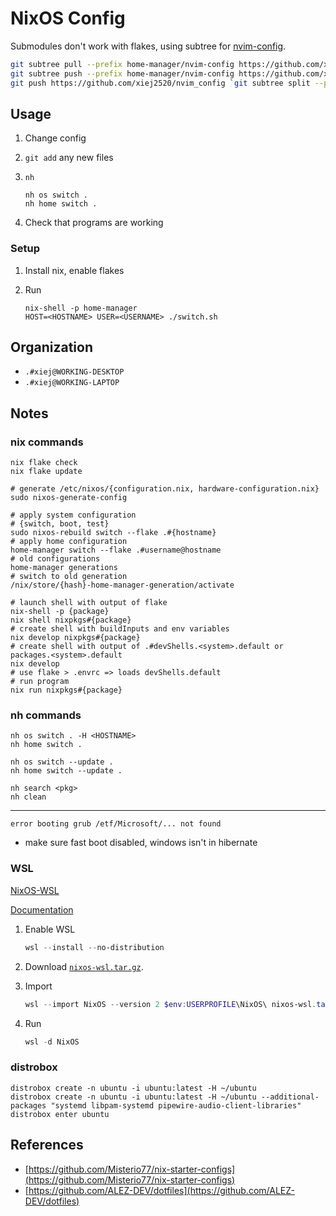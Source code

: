 # NixOS Config

Submodules don't work with flakes, using subtree for
[nvim-config](https://www.github.com/xiej2520/nvim-config).

```sh
git subtree pull --prefix home-manager/nvim-config https://github.com/xiej2520/nvim_config main --squash
git subtree push --prefix home-manager/nvim-config https://github.com/xiej2520/nvim_config main
git push https://github.com/xiej2520/nvim_config `git subtree split --prefix=home-manager/nvim_config main`:forcepush --force
```

## Usage

1. Change config
2. `git add` any new files
3. `nh`

   ```shell
   nh os switch .
   nh home switch .
   ```

4. Check that programs are working

### Setup

1. Install nix, enable flakes
2. Run

   ```shell
   nix-shell -p home-manager
   HOST=<HOSTNAME> USER=<USERNAME> ./switch.sh
   ```

## Organization

- `.#xiej@WORKING-DESKTOP`
- `.#xiej@WORKING-LAPTOP`

## Notes

### nix commands

```shell
nix flake check
nix flake update

# generate /etc/nixos/{configuration.nix, hardware-configuration.nix}
sudo nixos-generate-config

# apply system configuration
# {switch, boot, test}
sudo nixos-rebuild switch --flake .#{hostname}
# apply home configuration
home-manager switch --flake .#username@hostname
# old configurations
home-manager generations
# switch to old generation
/nix/store/{hash}-home-manager-generation/activate

# launch shell with output of flake
nix-shell -p {package}
nix shell nixpkgs#{package}
# create shell with buildInputs and env variables
nix develop nixpkgs#{package}
# create shell with output of .#devShells.<system>.default or packages.<system>.default
nix develop
# use flake > .envrc => loads devShells.default
# run program
nix run nixpkgs#{package}
```

### nh commands

```shell
nh os switch . -H <HOSTNAME>
nh home switch .

nh os switch --update .
nh home switch --update .

nh search <pkg>
nh clean
```

---

```text
error booting grub /etf/Microsoft/... not found
```
- make sure fast boot disabled, windows isn't in hibernate

### WSL

[NixOS-WSL](https://github.com/nix-community/NixOS-WSL?tab=readme-ov-file)

[Documentation](https://nix-community.github.io/NixOS-WSL/index.html)

1. Enable WSL

   ```Powershell
   wsl --install --no-distribution
   ```

2. Download [`nixos-wsl.tar.gz`](https://github.com/nix-community/NixOS-WSL/releases/latest).
3. Import

   ```Powershell
   wsl --import NixOS --version 2 $env:USERPROFILE\NixOS\ nixos-wsl.tar.gz
   ```

4. Run

   ```Powershell
   wsl -d NixOS
   ```

### distrobox

```shell
distrobox create -n ubuntu -i ubuntu:latest -H ~/ubuntu
distrobox create -n ubuntu -i ubuntu:latest -H ~/ubuntu --additional-packages "systemd libpam-systemd pipewire-audio-client-libraries"
distrobox enter ubuntu
```

## References

- [https://github.com/Misterio77/nix-starter-configs](https://github.com/Misterio77/nix-starter-configs)
- [https://github.com/ALEZ-DEV/dotfiles](https://github.com/ALEZ-DEV/dotfiles)
